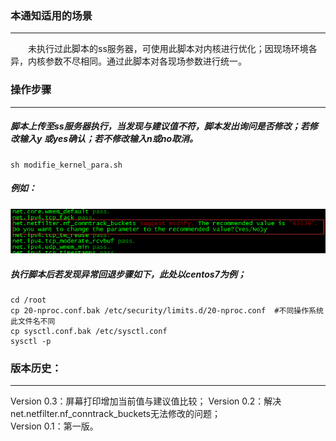 ### 本通知适用的场景
---
&emsp;&emsp;未执行过此脚本的ss服务器，可使用此脚本对内核进行优化；因现场环境各异，内核参数不尽相同。通过此脚本对各现场参数进行统一。
### 操作步骤
---
##### 脚本上传至ss服务器执行，当发现与建议值不符，脚本发出询问是否修改；若修改输入y 或yes确认；若不修改输入n或no取消。
```
sh modifie_kernel_para.sh
```
##### 例如：
![image](https://raw.githubusercontent.com/bluebell20/notification/master/screenshots/kernel_p.png)
##### 执行脚本后若发现异常回退步骤如下，此处以centos7为例；
```
cd /root
cp 20-nproc.conf.bak /etc/security/limits.d/20-nproc.conf  #不同操作系统此文件名不同
cp sysctl.conf.bak /etc/sysctl.conf
sysctl -p
```
### 版本历史：
---
Version 0.3：屏幕打印增加当前值与建议值比较；
Version 0.2：解决net.netfilter.nf_conntrack_buckets无法修改的问题；  
Version 0.1：第一版。